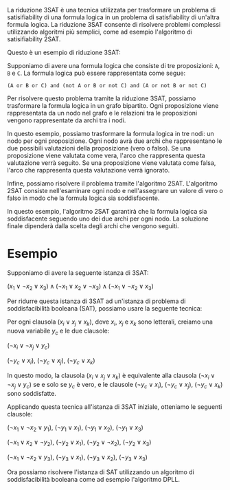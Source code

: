 La riduzione 3SAT è una tecnica utilizzata per trasformare un problema di satisifiability di una formula logica in un problema di satisfiability di un'altra formula logica. La riduzione 3SAT consente di risolvere problemi complessi utilizzando algoritmi più semplici, come ad esempio l'algoritmo di satisifiability 2SAT.

Questo è un esempio di riduzione 3SAT:

Supponiamo di avere una formula logica che consiste di tre proposizioni: `A`, `B` e `C`. La formula logica può essere rappresentata come segue:

```
(A or B or C) and (not A or B or not C) and (A or not B or not C)
```

Per risolvere questo problema tramite la riduzione 3SAT, possiamo trasformare la formula logica in un grafo bipartito. Ogni proposizione viene rappresentata da un nodo nel grafo e le relazioni tra le proposizioni vengono rappresentate da archi tra i nodi.

In questo esempio, possiamo trasformare la formula logica in tre nodi: un nodo per ogni proposizione. Ogni nodo avrà due archi che rappresentano le due possibili valutazioni della proposizione (vero o falso). Se una proposizione viene valutata come vera, l'arco che rappresenta questa valutazione verrà seguito. Se una proposizione viene valutata come falsa, l'arco che rappresenta questa valutazione verrà ignorato.

Infine, possiamo risolvere il problema tramite l'algoritmo 2SAT. L'algoritmo 2SAT consiste nell'esaminare ogni nodo e nell'assegnare un valore di vero o falso in modo che la formula logica sia soddisfacente.

In questo esempio, l'algoritmo 2SAT garantirà che la formula logica sia soddisfacente seguendo uno dei due archi per ogni nodo. La soluzione finale dipenderà dalla scelta degli archi che vengono seguiti.

# Esempio

Supponiamo di avere la seguente istanza di 3SAT:

$(x_1 \lor \neg x_2 \lor x_3) \land (\neg x_1 \lor x_2 \lor \neg x_3) \land (\neg x_1 \lor \neg x_2 \lor x_3)$

Per ridurre questa istanza di 3SAT ad un'istanza di problema di soddisfacibilità booleana (SAT), possiamo usare la seguente tecnica:

Per ogni clausola $(x_i \lor x_j \lor x_k)$, dove $x_i$, $x_j$ e $x_k$ sono letterali, creiamo una nuova variabile $y_c$ e le due clausole:

$(\neg x_i \lor \neg x_j \lor y_c)$

$(\neg y_c \lor x_i)$, $(\neg y_c \lor x_j)$, $(\neg y_c \lor x_k)$

In questo modo, la clausola $(x_i \lor x_j \lor x_k)$ è equivalente alla clausola $(\neg x_i \lor \neg x_j \lor y_c)$ se e solo se $y_c$ è vero, e le clausole $(\neg y_c \lor x_i)$, $(\neg y_c \lor x_j)$, $(\neg y_c \lor x_k)$ sono soddisfatte.

Applicando questa tecnica all'istanza di 3SAT iniziale, otteniamo le seguenti clausole:

$(\neg x_1 \lor \neg x_2 \lor y_1)$, $(\neg y_1 \lor x_1)$, $(\neg y_1 \lor x_2)$, $(\neg y_1 \lor x_3)$

$(\neg x_1 \lor x_2 \lor \neg y_2)$, $(\neg y_2 \lor x_1)$, $(\neg y_2 \lor \neg x_2)$, $(\neg y_2 \lor x_3)$

$(\neg x_1 \lor \neg x_2 \lor y_3)$, $(\neg y_3 \lor x_1)$, $(\neg y_3 \lor x_2)$, $(\neg y_3 \lor x_3)$

Ora possiamo risolvere l'istanza di SAT utilizzando un algoritmo di soddisfacibilità booleana come ad esempio l'algoritmo DPLL.
